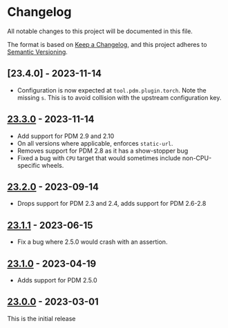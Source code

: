 # Changelog

All notable changes to this project will be documented in this file.

The format is based on [Keep a Changelog](https://keepachangelog.com/en/1.0.0/),
and this project adheres to [Semantic Versioning](https://semver.org/spec/v2.0.0.html).

## [23.4.0] - 2023-11-14

- Configuration is now expected at `tool.pdm.plugin.torch`. Note the missing `s`. This is to avoid collision with the upstream configuration key.

## [23.3.0] - 2023-11-14

- Add support for PDM 2.9 and 2.10
- On all versions where applicable, enforces `static-url`.
- Removes support for PDM 2.8 as it has a show-stopper bug
- Fixed a bug with `CPU` target that would sometimes include non-CPU-specific wheels.

## [23.2.0] - 2023-09-14

- Drops support for PDM 2.3 and 2.4, adds support for PDM 2.6-2.8

## [23.1.1] - 2023-06-15

- Fix a bug where 2.5.0 would crash with an assertion.

## [23.1.0] - 2023-04-19

- Adds support for PDM 2.5.0

## [23.0.0] - 2023-03-01

This is the initial release

[Unreleased]: https://github.com/EmbarkStudios/pdm-plugin-torch/compare/23.3.0...HEAD
[23.3.0]: https://github.com/EmbarkStudios/pdm-plugin-torch/compare/23.2.0...23.3.0
[23.2.0]: https://github.com/EmbarkStudios/pdm-plugin-torch/compare/23.1.0...23.2.0
[23.1.1]: https://github.com/EmbarkStudios/pdm-plugin-torch/compare/23.1.0...23.1.1
[23.1.0]: https://github.com/EmbarkStudios/pdm-plugin-torch/compare/23.0.0...23.1.0
[23.0.0]: https://github.com/EmbarkStudios/pdm-plugin-torch/releases/tag/23.0.0
